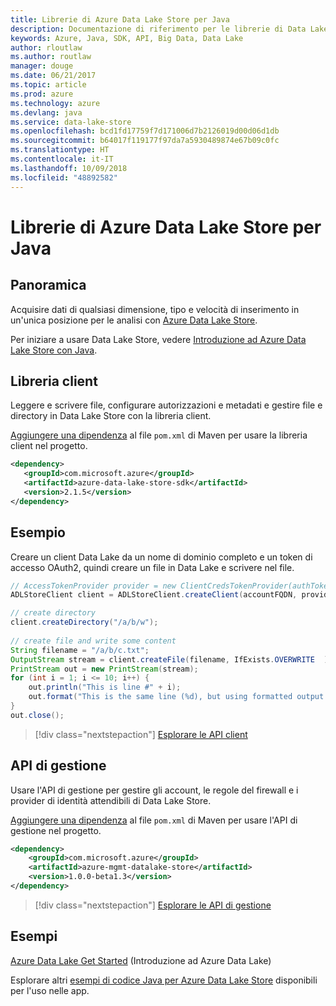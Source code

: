 ```yaml
---
title: Librerie di Azure Data Lake Store per Java
description: Documentazione di riferimento per le librerie di Data Lake Store per Java
keywords: Azure, Java, SDK, API, Big Data, Data Lake
author: rloutlaw
ms.author: routlaw
manager: douge
ms.date: 06/21/2017
ms.topic: article
ms.prod: azure
ms.technology: azure
ms.devlang: java
ms.service: data-lake-store
ms.openlocfilehash: bcd1fd17759f7d171006d7b2126019d00d06d1db
ms.sourcegitcommit: b64017f119177f97da7a5930489874e67b09c0fc
ms.translationtype: HT
ms.contentlocale: it-IT
ms.lasthandoff: 10/09/2018
ms.locfileid: "48892582"
---
```

# <a name="azure-data-lake-store-libraries-for-java"></a>Librerie di Azure Data Lake Store per Java

## <a name="overview"></a>Panoramica

Acquisire dati di qualsiasi dimensione, tipo e velocità di inserimento in un'unica posizione per le analisi con [Azure Data Lake Store](/azure/data-lake-store/data-lake-store-overview).

Per iniziare a usare Data Lake Store, vedere [Introduzione ad Azure Data Lake Store con Java](/azure/data-lake-store/data-lake-store-get-started-java-sdk).


## <a name="client-library"></a>Libreria client

Leggere e scrivere file, configurare autorizzazioni e metadati e gestire file e directory in Data Lake Store con la libreria client.

[Aggiungere una dipendenza](https://maven.apache.org/guides/getting-started/index.html#How_do_I_use_external_dependencies) al file `pom.xml` di Maven per usare la libreria client nel progetto.

```XML
<dependency>
   <groupId>com.microsoft.azure</groupId>
   <artifactId>azure-data-lake-store-sdk</artifactId>
   <version>2.1.5</version>
</dependency>
```   

## <a name="example"></a>Esempio

Creare un client Data Lake da un nome di dominio completo e un token di accesso OAuth2, quindi creare un file in Data Lake e scrivere nel file.

```java
// AccessTokenProvider provider = new ClientCredsTokenProvider(authTokenEndpoint, clientId, clientKey);
ADLStoreClient client = ADLStoreClient.createClient(accountFQDN, provider);

// create directory
client.createDirectory("/a/b/w");
        
// create file and write some content
String filename = "/a/b/c.txt";
OutputStream stream = client.createFile(filename, IfExists.OVERWRITE  );
PrintStream out = new PrintStream(stream);
for (int i = 1; i <= 10; i++) {
    out.println("This is line #" + i);
    out.format("This is the same line (%d), but using formatted output. %n", i);
}
out.close();
```

> [!div class="nextstepaction"]
> [Esplorare le API client](/java/api/overview/azure/datalakestore/client)


## <a name="management-api"></a>API di gestione

Usare l'API di gestione per gestire gli account, le regole del firewall e i provider di identità attendibili di Data Lake Store.

[Aggiungere una dipendenza](https://maven.apache.org/guides/getting-started/index.html#How_do_I_use_external_dependencies) al file `pom.xml` di Maven per usare l'API di gestione nel progetto.


```XML
<dependency>
    <groupId>com.microsoft.azure</groupId>
    <artifactId>azure-mgmt-datalake-store</artifactId>
    <version>1.0.0-beta1.3</version>
</dependency>
```

> [!div class="nextstepaction"]
> [Esplorare le API di gestione](/java/api/overview/azure/datalakestore/management)

## <a name="samples"></a>Esempi

[Azure Data Lake Get Started][1] (Introduzione ad Azure Data Lake) 

[1]: https://github.com/Azure-Samples/data-lake-store-java-upload-download-get-started

Esplorare altri [esempi di codice Java per Azure Data Lake Store](https://azure.microsoft.com/resources/samples/?platform=java&term=lake) disponibili per l'uso nelle app.
